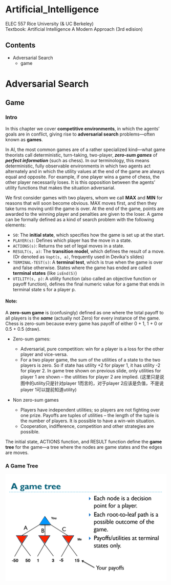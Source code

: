 # Artificial_Intelligence
ELEC 557 Rice University (&amp; UC Berkeley)  
Textbook: Artificial Intelligence A Modern Approach (3rd edision)

## Contents
* Adversarial Search
	* game
	

# Adversarial Search  
## Game  
### Intro
In this chapter we cover **competitive environments**, in which the agents’ goals are in conflict, giving rise to **adversarial search** problems—often known as **games**.  

In AI, the most common games are of a rather specialized kind—what game theorists call deterministic, turn-taking, two-player, ***zero-sum games*** of ***perfect information*** (such as chess). In our terminology, this means deterministic, fully observable environments in which two agents act alternately and in which the utility values at the end of the game are always equal and opposite. For example, if one player wins a game of chess, the other player necessarily loses. It is this opposition between the agents’ utility functions that makes the situation adversarial.  

We first consider games with two players, whom we call **MAX** and **MIN** for reasons that will soon become obvious. MAX moves first, and then they take turns moving until the game is over. At the end of the game, points are awarded to the winning player and penalties are
given to the loser. A game can be formally defined as a kind of search problem with the following elements:  
* `S0`: The **initial state**, which specifies how the game is set up at the start.
* `PLAYER(s)`: Defines which player has the move in a state.
* `ACTIONS(s)`: Returns the set of legal moves in a state.
* `RESULT(s, a)`: The **transition model**, which defines the result of a move. (Or denoted as `Vopt(s, a)`, frequently used in Devika's slides)
* `TERMINAL-TEST(s)`: A **terminal test**, which is true when the game is over and false otherwise. States where the game has ended are called **terminal states** (like `isEnd(S)`)
* `UTILITY(s, p)`: A utility function (also called an objective function or payoff function), defines the final numeric value for a game that ends in terminal state s for a player p.

#### Note: 
A **zero-sum game** is (confusingly) defined as one where the total payoff to all players is the ***same*** (actually not Zero) for every instance of the game. Chess is zero-sum because every game has payoff of either 0 + 1, 1 + 0 or 0.5 + 0.5 (draw).  

* Zero-sum games:  
	* Adversarial, pure competition: win for a player is a loss for the other player and vice-versa.  
	* For a two player game, the sum of the utilities of a state to the two players is zero. So if state has utility +2 for player 1, it has utility -2 for player 2. In game tree shown on previous slide, only utilities for player 1 are shown – the utilities for player 2 are implied. (这里只是说图中的utility只是针对player 1而言的，对于player 2应该是负值，不是说player 1可以提前知道utility)
	
* Non zero-sum games
	* Players have independent utilities; so players are not fighting over one prize.  Payoffs are tuples of utilities – the length of the tuple is the number of players. It is possible to have a win-win situation. 
	* Cooperation, indifference, competition and other strategies are possible.

The initial state, ACTIONS function, and RESULT function define the **game tree** for the game—a tree where the nodes are game states and the edges are moves.  

### A Game Tree
![image](https://github.com/Laurentlsb/Artificial_Intelligence/blob/master/img_folder/game%20tree.png)



























